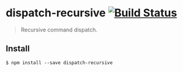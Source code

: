 # dispatch-recursive [![Build Status](https://travis-ci.org/CascadeEnergy/dispatch-recursive.svg?branch=master)](https://travis-ci.org/CascadeEnergy/dispatch-recursive)

> Recursive command dispatch.


## Install

```
$ npm install --save dispatch-recursive
```
